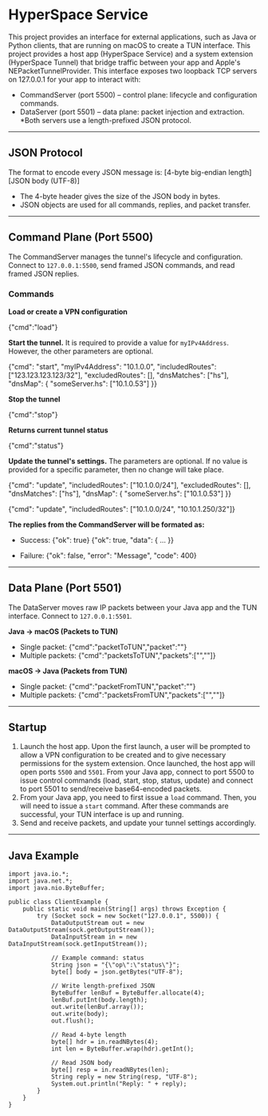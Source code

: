 # HyperSpace Service

This project provides an interface for external applications, such as Java or Python clients, that are running on macOS to create a TUN interface. This project provides a host app (HyperSpace Service) and a system extension (HyperSpace Tunnel) that bridge traffic between your app and Apple's NEPacketTunnelProvider. This interface exposes two loopback TCP servers on 127.0.0.1 for your app to interact with:

- CommandServer (port 5500) – control plane: lifecycle and configuration commands.  
- DataServer (port 5501) – data plane: packet injection and extraction.
*Both servers use a length-prefixed JSON protocol. 

---

## JSON Protocol

The format to encode every JSON message is: 
[4-byte big-endian length][JSON body (UTF-8)]

- The 4-byte header gives the size of the JSON body in bytes.  
- JSON objects are used for all commands, replies, and packet transfer.

---

## Command Plane (Port 5500)

The CommandServer manages the tunnel's lifecycle and configuration. Connect to `127.0.0.1:5500`, send framed JSON commands, and read framed JSON replies.

### Commands

**Load or create a VPN configuration**

 {"cmd":"load"}

**Start the tunnel.** It is required to provide a value for `myIPv4Address`. However, the other parameters are optional.

{"cmd": "start",
 "myIPv4Address": "10.1.0.0",
 "includedRoutes": ["123.123.123.123/32"],
 "excludedRoutes": [],
 "dnsMatches": ["hs"],
 "dnsMap": { "someServer.hs": ["10.1.0.53"] }}

**Stop the tunnel**

{"cmd":"stop"}

**Returns current tunnel status**

{"cmd":"status"}

**Update the tunnel's settings.** The parameters are optional. If no value is provided for a specific parameter, then no change will take place. 

{"cmd": "update",
 "includedRoutes": ["10.1.0.0/24"],
 "excludedRoutes": [],
 "dnsMatches": ["hs"],
 "dnsMap": { "someServer.hs": ["10.1.0.53"] }}

{"cmd": "update",
 "includedRoutes": ["10.1.0.0/24", "10.10.1.250/32"]}

**The replies from the CommandServer will be formated as:**

- Success:
	{"ok": true}
	{"ok": true, "data": { ... }}

- Failure:
	{"ok": false, "error": "Message", "code": 400}

---

## Data Plane (Port 5501)

The DataServer moves raw IP packets between your Java app and the TUN interface. Connect to `127.0.0.1:5501`.

**Java → macOS (Packets to TUN)**
- Single packet:
{"cmd":"packetToTUN","packet":"<base64-encoded-packet>"}
- Multiple packets:
{"cmd":"packetsToTUN","packets":["<b64>","<b64>"]}

**macOS → Java (Packets from TUN)**
- Single packet:
{"cmd":"packetFromTUN","packet":"<b64>"}
- Multiple packets:
{"cmd":"packetsFromTUN","packets":["<b64>","<b64>"]}

---

## Startup

1) Launch the host app. Upon the first launch, a user will be prompted to allow a VPN configuration to be created and to give necessary permissions for the system extension. Once launched, the host app will open ports `5500` and `5501`. From your Java app, connect to port 5500 to issue control commands (load, start, stop, status, update) and connect to port 5501 to send/receive base64-encoded packets.
2) From your Java app, you need to first issue a `load` command. Then, you will need to issue a `start` command. After these commands are successful, your TUN interface is up and running. 
3) Send and receive packets, and update your tunnel settings accordingly.

---

## Java Example

```
import java.io.*;
import java.net.*;
import java.nio.ByteBuffer;

public class ClientExample {
    public static void main(String[] args) throws Exception {
        try (Socket sock = new Socket("127.0.0.1", 5500)) {
            DataOutputStream out = new DataOutputStream(sock.getOutputStream());
            DataInputStream in = new DataInputStream(sock.getInputStream());

            // Example command: status
            String json = "{\"op\":\"status\"}";
            byte[] body = json.getBytes("UTF-8");

            // Write length-prefixed JSON
            ByteBuffer lenBuf = ByteBuffer.allocate(4);
            lenBuf.putInt(body.length);
            out.write(lenBuf.array());
            out.write(body);
            out.flush();

            // Read 4-byte length
            byte[] hdr = in.readNBytes(4);
            int len = ByteBuffer.wrap(hdr).getInt();

            // Read JSON body
            byte[] resp = in.readNBytes(len);
            String reply = new String(resp, "UTF-8");
            System.out.println("Reply: " + reply);
        }
    }
}
```

